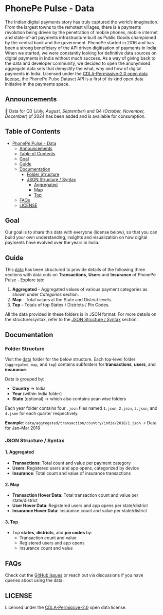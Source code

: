 # PhonePe Pulse - Data

The Indian digital payments story has truly captured the world’s imagination. From the largest towns to the remotest villages, there is a payments revolution being driven by the penetration of mobile phones, mobile internet and state-of-art payments infrastructure built as Public Goods championed by the central bank and the government. PhonePe started in 2016 and has been a strong beneficiary of the API driven digitisation of payments in India. When we started, we were constantly looking for definitive data sources on digital payments in India without much success. As a way of giving back to the data and developer community, we decided to open the anonymised aggregate data sets that demystify the what, why and how of digital payments in India. Licensed under the [CDLA-Permissive-2.0 open data license](https://github.com/PhonePe/pulse/blob/master/LICENSE), the PhonePe Pulse Dataset API is a first of its kind open data initiative in the payments space.

## Announcements

:star2: Data for Q3 (_July, August, September_) and Q4 (_October, November, December_) of 2024 has been added and is available for consumption.

## Table of Contents

- [PhonePe Pulse - Data](#phonepe-pulse---data)
  - [Announcements](#announcements)
  - [Table of Contents](#table-of-contents)
  - [Goal](#goal)
  - [Guide](#guide)
  - [Documentation](#documentation)
    - [Folder Structure](#folder-structure)
    - [JSON Structure / Syntax](#json-structure--syntax)
      - [Aggregated](#1-aggregated)
      - [Map](#2-map)
      - [Top](#3-top)
  - [FAQs](#faqs)
  - [LICENSE](#license)

## Goal

Our goal is to share this data with everyone (license below), so that you can build your own understanding, insights and visualization on how digital payments have evolved over the years in India.

## Guide

This [data](https://github.com/PhonePe/pulse/tree/master/data) has been structured to provide details of the following three sections with data cuts on **Transactions**, **Users** and **Insurance** of PhonePe Pulse - Explore tab:

1. **Aggregated** - Aggregated values of various payment categories as shown under *Categories* section.
2. **Map** - Total values at the State and District levels.
3. **Top** - Totals of top States / Districts / Pin Codes.

All the data provided in these folders is in JSON format. For more details on the structure/syntax, refer to the [JSON Structure / Syntax](#json-structure--syntax) section.

## Documentation

### Folder Structure

Visit the [data](https://github.com/PhonePe/pulse/tree/master/data) folder for the below structure. Each top-level folder (`aggregated`, `map`, and `top`) contains subfolders for **transactions**, **users**, and **insurance**.

Data is grouped by:

- **Country** → India
- **Year** (within India folder)
- **State** (optional) → which also contains year-wise folders

Each year folder contains four `.json` files named `1.json`, `2.json`, `3.json`, and `4.json` for each quarter respectively.

**Example**: `data/aggregated/transaction/country/india/2018/1.json` → Data for Jan–Mar 2018

### JSON Structure / Syntax

#### 1. Aggregated

- **Transactions**: Total count and value per payment category
- **Users**: Registered users and app opens, categorized by device
- **Insurance**: Total count and value of insurance transactions

#### 2. Map

- **Transaction Hover Data**: Total transaction count and value per state/district
- **User Hover Data**: Registered users and app opens per state/district
- **Insurance Hover Data**: Insurance count and value per state/district

#### 3. Top

- Top **states**, **districts**, and **pin codes** by:
  - Transaction count and value
  - Registered users and app opens
  - Insurance count and value

## FAQs

Check out the [GitHub Issues](https://github.com/PhonePe/pulse/issues) or reach out via discussions if you have queries about using the data.

## LICENSE

Licensed under the [CDLA-Permissive-2.0](https://github.com/PhonePe/pulse/blob/master/LICENSE) open data license.
